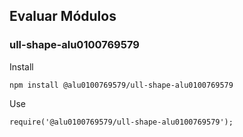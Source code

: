 

## Evaluar Módulos

### ull-shape-alu0100769579

Install

```
npm install @alu0100769579/ull-shape-alu0100769579
```

Use

```
require('@alu0100769579/ull-shape-alu0100769579');
```